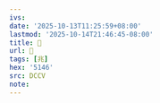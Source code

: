 ```yaml
---
ivs:
date: '2025-10-13T11:25:59+08:00'
lastmod: '2025-10-14T21:46:45-08:00'
title: 󰌅
url: 󰌅
tags: [兆]
hex: '5146'
src: DCCV
note:
---
```

